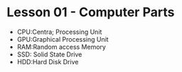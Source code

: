 # Lesson 01 - Computer Parts
- CPU:Centra; Processing Unit
- GPU:Graphical Processing Unit
- RAM:Random access Memory
- SSD: Solid State Drive
- HDD:Hard Disk Drive
